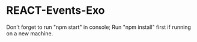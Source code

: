 # REACT-Events-Exo

Don't forget to run "npm start" in console;
Run "npm install" first if running on a new machine.

